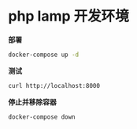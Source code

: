 # php lamp 开发环境

**部署**
```bash
docker-compose up -d
```

**测试**
```bash
curl http://localhost:8000
```

**停止并移除容器**
```bash
docker-compose down
```
